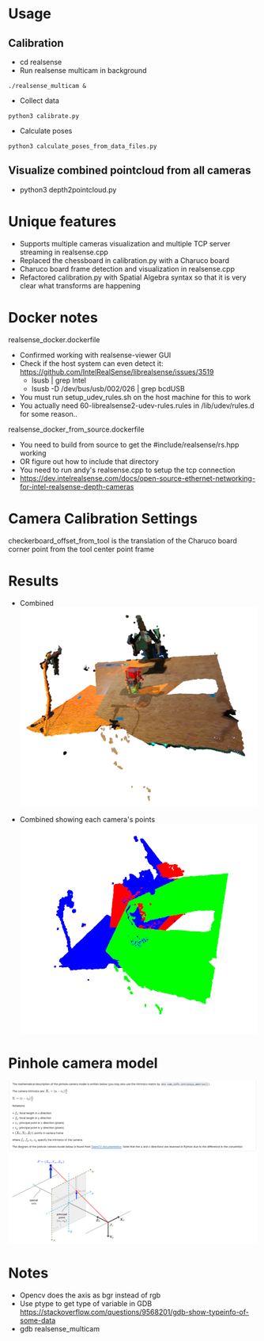 # Usage
## Calibration
- cd realsense
- Run realsense multicam in background

```
./realsense_multicam &
```

- Collect data

```
python3 calibrate.py
```

- Calculate poses

```
python3 calculate_poses_from_data_files.py
```

## Visualize combined pointcloud from all cameras
- python3 depth2pointcloud.py

# Unique features
- Supports multiple cameras visualization and multiple TCP server streaming in realsense.cpp
- Replaced the chessboard in calibration.py with a Charuco board
- Charuco board frame detection and visualization in realsense.cpp
- Refactored calibration.py with Spatial Algebra syntax so that it is very clear what transforms are happening

# Docker notes
realsense_docker.dockerfile

- Confirmed working with realsense-viewer GUI
- Check if the host system can even detect it: https://github.com/IntelRealSense/librealsense/issues/3519
  - lsusb | grep Intel
  - lsusb -D /dev/bus/usb/002/026 | grep bcdUSB
- You must run setup_udev_rules.sh on the host machine for this to work
- You actually need 60-librealsense2-udev-rules.rules in /lib/udev/rules.d for some reason..


realsense_docker_from_source.dockerfile
- You need to build from source to get the #include/realsense/rs.hpp working
- OR figure out how to include that directory
- You need to run andy's realsense.cpp to setup the tcp connection
- https://dev.intelrealsense.com/docs/open-source-ethernet-networking-for-intel-realsense-depth-cameras


# Camera Calibration Settings
checkerboard_offset_from_tool is the translation of the Charuco board corner point from the tool center point frame

# Results
- Combined
![combined](images/combined_cams.png)

- Combined showing each camera's points
![combined_color](images/combined_cams_color.png)

# Pinhole camera model
![pinhole](images/pinhole.png)

# Notes
- Opencv does the axis as bgr instead of rgb
- Use ptype to get type of variable in GDB https://stackoverflow.com/questions/9568201/gdb-show-typeinfo-of-some-data
- gdb realsense_multicam
